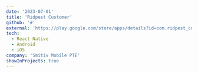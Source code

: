 ```yaml
---
date: '2023-07-01'
title: 'Ridpest Customer'
github: '#'
external: 'https://play.google.com/store/apps/details?id=com.ridpest_customer'
tech:
  - React Native
  - Android
  - iOS
company: 'Smitiv Mobile PTE'
showInProjects: true
---
```


<!-- A flutter wallet app, Still in development but successfully it can send and receive Ethereum(ETH) and also ERC20 contract tokens. Sign up with google, automatically generate twelve 12 word phrase and get Privavte and Public Keys for Transactions. -->
